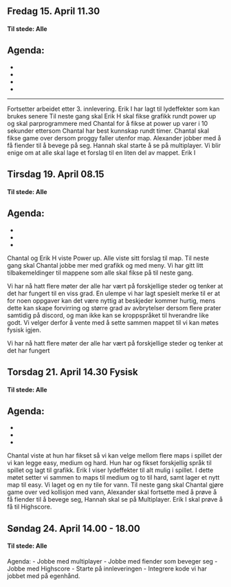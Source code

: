 ## Fredag 15. April 11.30
#### Til stede: Alle
Agenda: 
- 
-
-
-
-
-----------
Fortsetter arbeidet etter 3. innlevering. 
Erik I har lagt til lydeffekter som kan brukes senere
Til neste gang skal Erik H skal fikse grafikk rundt power up og skal parprogrammere med Chantal for å fikse at power up varer i 10 sekunder ettersom Chantal har best kunnskap rundt timer. Chantal skal fikse game over dersom proggy faller utenfor map. Alexander jobber med å få fiender til å bevege på seg. Hannah skal starte å se på multiplayer. 
Vi blir enige om at alle skal lage et forslag til en liten del av mappet. Erik I


## Tirsdag 19. April 08.15
#### Til stede: Alle
Agenda: 
- 
-
-
-

Chantal og Erik H viste Power up. Alle viste sitt forslag til map. Til neste gang skal Chantal jobbe mer med grafikk og med meny. Vi har gitt litt tilbakemeldinger til mappene som alle skal fikse på til neste gang. 

Vi har nå hatt flere møter der alle har vært på forskjellige steder og tenker at det har fungert til en viss grad. En ulempe vi har lagt spesielt merke til er at for noen oppgaver kan det være nyttig at beskjeder kommer hurtig, mens dette kan skape forvirring og større grad av avbrytelser dersom flere prater samtidig på discord, og man ikke kan se kroppspråket til hverandre like godt. Vi velger derfor å vente med å sette sammen mappet til vi kan møtes fysisk igjen. 

Vi har nå hatt flere møter der alle har vært på forskjellige steder og tenker at det har fungert


## Torsdag 21. April 14.30 Fysisk
#### Til stede: Alle
Agenda: 
-
-
-
-

Chantal viste at hun har fikset så vi kan velge mellom flere maps i spillet der vi kan legge easy, medium og hard. Hun har og fikset forskjellig språk til spillet og lagt til grafikk. Erik I viser lydeffekter til alt mulig i spillet. I dette møtet setter vi sammen to maps til medium og to til hard, samt lager et nytt map til easy. Vi laget og en ny tile for vann. Til neste gang skal Chantal gjøre game over ved kollisjon med vann, Alexander skal fortsette med å prøve å få fiender til å bevege seg, Hannah skal se på Multiplayer. Erik I skal prøve å få til Highscore.


## Søndag 24. April 14.00 - 18.00
#### Til stede: Alle
Agenda:
	- Jobbe med multiplayer
	- Jobbe med fiender som beveger seg
	- Jobbe med Highscore
	- Starte på innleveringen
	- Integrere kode vi har jobbet med på egenhånd.

